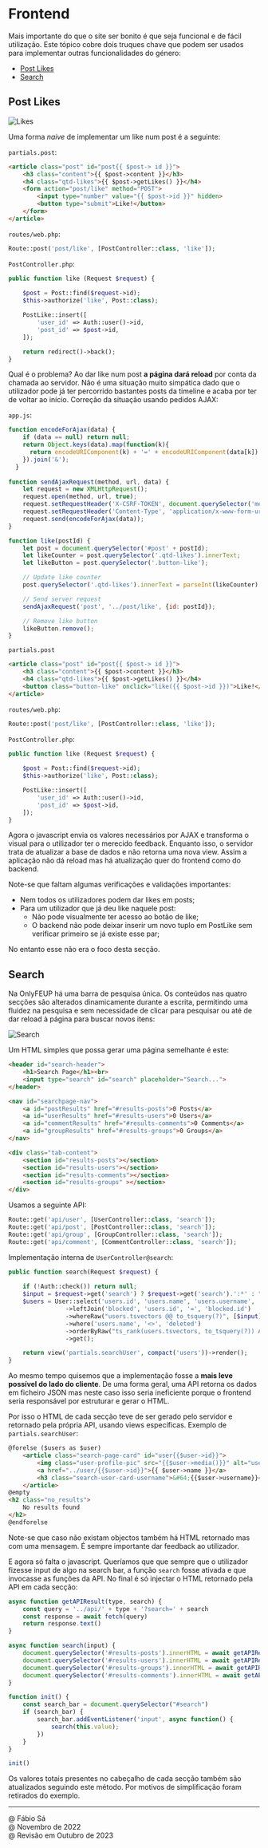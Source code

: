 # Frontend

Mais importante do que o site ser bonito é que seja funcional e de fácil utilização. Este tópico cobre dois truques chave que podem ser usados para implementar outras funcionalidades do género:

- [Post Likes](#post-likes)
- [Search](#search)

## Post Likes

![Likes](../Images/PostLikes.png)

Uma forma *naive* de implementar um like num post é a seguinte:

`partials.post`:

```html
<article class="post" id="post{{ $post-> id }}">
    <h3 class="content">{{ $post->content }}</h3>
    <h4 class="qtd-likes">{{ $post->getLikes() }}</h4>
    <form action="post/like" method="POST">
        <input type="number" value="{{ $post->id }}" hidden>
        <button type="submit">Like!</button>
    </form>
</article>
```

`routes/web.php`:

```php
Route::post('post/like', [PostController::class, 'like']);
```

`PostController.php`:

```php
public function like (Request $request) {
      
    $post = Post::find($request->id);
    $this->authorize('like', Post::class);

    PostLike::insert([
        'user_id' => Auth::user()->id,
        'post_id' => $post->id,
    ]);

    return redirect()->back();
}
```

Qual é o problema? Ao dar like num post **a página dará reload** por conta da chamada ao servidor. Não é uma situação muito simpática dado que o utilizador pode já ter percorrido bastantes posts da timeline e acaba por ter de voltar ao início. Correção da situação usando pedidos AJAX:

`app.js`:

```js
function encodeForAjax(data) {
    if (data == null) return null;
    return Object.keys(data).map(function(k){
      return encodeURIComponent(k) + '=' + encodeURIComponent(data[k])
    }).join('&');
  }
  
function sendAjaxRequest(method, url, data) {
    let request = new XMLHttpRequest();
    request.open(method, url, true);
    request.setRequestHeader('X-CSRF-TOKEN', document.querySelector('meta[name="csrf-token"]').content);
    request.setRequestHeader('Content-Type', 'application/x-www-form-urlencoded');
    request.send(encodeForAjax(data));
}

function like(postId) {
    let post = document.querySelector('#post' + postId);
    let likeCounter = post.querySelector('.qtd-likes').innerText;
    let likeButton = post.querySelector('.button-like');

    // Update like counter
    post.querySelector('.qtd-likes').innerText = parseInt(likeCounter) + 1;

    // Send server request
    sendAjaxRequest('post', '../post/like', {id: postId});

    // Remove like button
    likeButton.remove();
}
```

`partials.post`

```html
<article class="post" id="post{{ $post-> id }}">
    <h3 class="content">{{ $post->content }}</h3>
    <h4 class="qtd-likes">{{ $post->getLikes() }}</h4>
    <button class="button-like" onclick="like({{ $post->id }})">Like!</button>
</article>
```

`routes/web.php`:

```php
Route::post('post/like', [PostController::class, 'like']);
```

`PostController.php`:

```php
public function like (Request $request) {
      
    $post = Post::find($request->id);
    $this->authorize('like', Post::class);

    PostLike::insert([
        'user_id' => Auth::user()->id,
        'post_id' => $post->id,
    ]);
}
```

Agora o javascript envia os valores necessários por AJAX e transforma o visual para o utilizador ter o merecido feedback. Enquanto isso, o servidor trata de atualizar a base de dados e não retorna uma nova view. Assim a aplicação não dá reload mas há atualização quer do frontend como do backend.

Note-se que faltam algumas verificações e validações importantes:

- Nem todos os utilizadores podem dar likes em posts;
- Para um utilizador que já deu like naquele post:
    - Não pode visualmente ter acesso ao botão de like;
    - O backend não pode deixar inserir um novo tuplo em PostLike sem verificar primeiro se já existe esse par;

No entanto esse não era o foco desta secção.

## Search

Na OnlyFEUP há uma barra de pesquisa única. Os conteúdos nas quatro secções são alterados dinamicamente durante a escrita, permitindo uma fluidez na pesquisa e sem necessidade de clicar para pesquisar ou até de dar reload à página para buscar novos itens:

![Search](../Images/Search.png)

Um HTML simples que possa gerar uma página semelhante é este:

```html
<header id="search-header">
    <h1>Search Page</h1><br>
    <input type="search" id="search" placeholder="Search...">
</header>

<nav id="searchpage-nav">
    <a id="postResults" href="#results-posts">0 Posts</a>
    <a id="userResults" href="#results-users">0 Users</a>
    <a id="commentResults" href="#results-comments">0 Comments</a>
    <a id="groupResults" href="#results-groups">0 Groups</a>
</nav>

<div class="tab-content">
    <section id="results-posts"></section>
    <section id="results-users"></section>
    <section id="results-comments"></section>
    <section id="results-groups" ></section>
</div>
```

Usamos a seguinte API:

```php
Route::get('api/user', [UserController::class, 'search']);
Route::get('api/post', [PostController::class, 'search']);
Route::get('api/group', [GroupController::class, 'search']);
Route::get('api/comment', [CommentController::class, 'search']);
```

Implementação interna de `UserController@search`:

```php
public function search(Request $request) {
        
    if (!Auth::check()) return null;
    $input = $request->get('search') ? $request->get('search').':*' : "*";
    $users = User::select('users.id', 'users.name', 'users.username', 'blocked.id AS blocked')
                ->leftJoin('blocked', 'users.id', '=', 'blocked.id')
                ->whereRaw("users.tsvectors @@ to_tsquery(?)", [$input])
                ->where('users.name', '<>', 'deleted')
                ->orderByRaw("ts_rank(users.tsvectors, to_tsquery(?)) ASC", [$input])
                ->get();

    return view('partials.searchUser', compact('users'))->render();
}
```

Ao mesmo tempo quisemos que a implementação fosse a **mais leve possível do lado do cliente**. De uma forma geral, uma API retorna os dados em ficheiro JSON mas neste caso isso seria ineficiente porque o frontend seria responsável por estruturar e gerar o HTML.

Por isso o HTML de cada secção teve de ser gerado pelo servidor e retornado pela própria API, usando views específicas. Exemplo de `partials.searchUser`:

```html
@forelse ($users as $user)
    <article class="search-page-card" id="user{{$user->id}}">
        <img class="user-profile-pic" src="{{$user->media()}}" alt="user profile picture">
        <a href="../user/{{$user->id}}">{{ $user->name }}</a>
        <h3 class="search-user-card-username">&#64;{{$user->username}}</h3>
    </article>
@empty
<h2 class="no_results">
    No results found
</h2>
@endforelse
```

Note-se que caso não existam objectos também há HTML retornado mas com uma mensagem. É sempre importante dar feedback ao utilizador.

E agora só falta o javascript. Queríamos que que sempre que o utilizador fizesse input de algo na search bar, a função `search` fosse ativada e que invocasse as funções da API. No final é só injectar o HTML retornado pela API em cada secção:

```js
async function getAPIResult(type, search) {
    const query = '../api/' + type + '?search=' + search
    const response = await fetch(query)
    return response.text()
}

async function search(input) {
    document.querySelector('#results-posts').innerHTML = await getAPIResult('post', input);
    document.querySelector('#results-users').innerHTML = await getAPIResult('user', input)
    document.querySelector('#results-groups').innerHTML = await getAPIResult('group', input)
    document.querySelector('#results-comments').innerHTML = await getAPIResult('comment', input)
}

function init() {
    const search_bar = document.querySelector("#search")
    if (search_bar) {
        search_bar.addEventListener('input', async function() {
            search(this.value);
        })
    }
}

init()
```

Os valores totais presentes no cabeçalho de cada secção também são atualizados seguindo este método. Por motivos de simplificação foram retirados do exemplo.

---

@ Fábio Sá <br>
@ Novembro de 2022 <br>
@ Revisão em Outubro de 2023